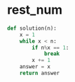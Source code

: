 # rest_num

```python
def solution(n):
    x = 1
    while x < n:
        if n%x == 1:
            break
        x += 1
    answer = x
    return answer
```